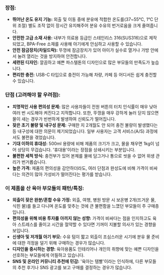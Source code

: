 ### **장점:**

- **뛰어난 온도 유지 기능:** 외출 및 이동 중에 분유에 적합한 온도를(37~55℃, 1℃ 단위 조절) 별도 조작 없이 장시간 유지해주어 분유 수유의 번거로움을 크게 줄여줍니다.
- **안전한 고급 소재 사용:** 내부가 의료용 등급인 스테인리스 316(SUS316)으로 제작되었고, BPA-Free 소재를 사용해 아기에게 안심하고 사용할 수 있습니다.
- **안전 잠금장치(차일드락):** 뚜껑에 잠금장치가 있어 아이가 실수로 열거나 가방 안에서 눌려 열리는 것을 방지하여 안전합니다.
- **세련된 디자인:** 깔끔하고 예쁜 파스텔톤의 디자인으로 많은 부모들의 만족도가 높습니다.
- **편리한 충전:** USB-C 타입으로 충전이 가능해 차량, 카페 등 어디서든 쉽게 충전할 수 있습니다.

### **단점 (고려해야 할 우려점):**

- **치명적인 사용 편의성 문제:** 많은 사용자들이 전원 버튼의 터치 인식률이 매우 낮아 여러 번 시도해야 켜진다고 지적합니다. 또한, 뚜껑을 매우 강하게 눌러 닫지 않으면 물이 새는 경우가 빈번하게 발생하여 신뢰도가 떨어집니다.
- **잦은 초기 불량 및 내구성 문제:** 구매한 지 2개월도 안 되어 충전 불량이 발생했다는 등 내구성에 대한 의문이 제기되었습니다. 일부 사용자는 고객 서비스(A/S) 과정에서도 불편을 겪었습니다.
- **기대 이하의 휴대성:** 500ml 용량에 비해 제품의 크기가 크고, 물을 채우면 1kg이 넘어 상당히 무겁습니다. '휴대용'이라는 장점을 상쇄시키는 부분입니다.
- **불편한 세척 방식:** 충전부가 있어 본체를 물에 담그거나 통으로 씻을 수 없어 위생 관리가 번거롭습니다.
- **높은 가격:** 제품의 편의성을 감안하더라도, 여러 단점과 완성도에 비해 가격이 비싸다는 의견이 많아 가성비가 떨어진다는 평가를 받습니다.

### **이 제품을 산 육아 부모들의 패턴/특징:**

- **외출이 잦은 완분/혼합 수유 가정:** 외출, 여행, 병원 방문 시 보온병 2개(뜨거운 물, 식힌 물)를 들고 다니며 온도를 맞추는 것에 큰 불편함을 느꼈던 부모들이 주 구매층입니다.
- **편의성을 위해 비용 투자를 아끼지 않는 성향:** 가격이 비싸다는 점을 인지하고도 육아 스트레스를 줄이고 시간을 절약할 수 있다면 기꺼이 지불할 의사가 있는 경향을 보입니다.
- **신생아 및 저개월 아기 부모:** 수유 텀이 짧고 외출이 조심스러운 시기에 분유 물 준비에 대한 걱정을 덜기 위해 구매하는 경우가 많습니다.
- **디자인을 중시하는 경향:** 육아용품도 인테리어나 개인의 취향에 맞는 예쁜 디자인을 선호하는 부모들에게 어필하고 있습니다.
- **SNS 및 온라인 커뮤니티 추천에 민감:** '육아는 템빨'이라는 인식하에, 다른 부모들의 추천 후기나 SNS 광고를 보고 구매를 결정하는 경우가 많습니다.
